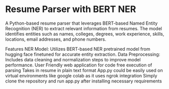 # Resume Parser with BERT NER
A Python-based resume parser that leverages BERT-based Named Entity Recognition (NER) to extract relevant information from resumes. The model identifies entities such as names, colleges, degrees, work experience, skills, locations, email addresses, and phone numbers.

Features
NER Model: Utilizes BERT-based NER  pretrained model from hugging face  finetuned for accurate entity extraction.
Data Preprocessing: Includes data cleaning and normalization steps to improve model performance.
User Friendly web application for code free execution of parsing 
Takes in resume in plain text format 
App.py could be easily used on virtual environments like google colab as it uses ngrok integration
Simply clone the repository and run app.py after installing necessary requirements 
